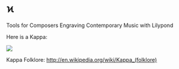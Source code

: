 ϰ
=====

Tools for Composers Engraving Contemporary Music with Lilypond

Here is a Kappa:

<img src="http://upload.wikimedia.org/wikipedia/commons/8/87/Hokusai_kappa.jpg"/>

Kappa Folklore: http://en.wikipedia.org/wiki/Kappa_(folklore)
